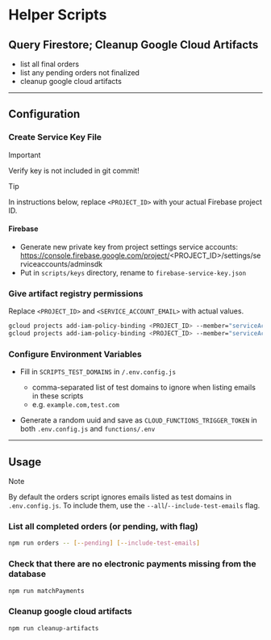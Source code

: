 # Helper Scripts

## Query Firestore; Cleanup Google Cloud Artifacts

- list all final orders
- list any pending orders not finalized
- cleanup google cloud artifacts

---

## Configuration

### Create Service Key File

> [!IMPORTANT]
> Verify key is not included in git commit!

> [!TIP]
> In instructions below, replace `<PROJECT_ID>` with your actual Firebase project ID.

#### Firebase

- Generate new private key from project settings service accounts: https://console.firebase.google.com/project/<PROJECT_ID>/settings/serviceaccounts/adminsdk
- Put in `scripts/keys` directory, rename to `firebase-service-key.json`

### Give artifact registry permissions

Replace `<PROJECT_ID>` and `<SERVICE_ACCOUNT_EMAIL>` with actual values.

```sh
gcloud projects add-iam-policy-binding <PROJECT_ID> --member="serviceAccount:<SERVICE_ACCOUNT_EMAIL>" --role="roles/artifactregistry.admin"
gcloud projects add-iam-policy-binding <PROJECT_ID> --member="serviceAccount:<SERVICE_ACCOUNT_EMAIL>" --role="roles/artifactregistry.reader"
```

### Configure Environment Variables

- Fill in `SCRIPTS_TEST_DOMAINS` in `/.env.config.js`
  - comma-separated list of test domains to ignore when listing emails in these scripts
  - e.g. `example.com,test.com`

- Generate a random uuid and save as `CLOUD_FUNCTIONS_TRIGGER_TOKEN` in both `.env.config.js` and `functions/.env`

---

## Usage

> [!NOTE]
> By default the orders script ignores emails listed as test domains in `.env.config.js`. To include them, use the `--all`/`--include-test-emails` flag.


### List all completed orders (or pending, with flag)

```sh
npm run orders -- [--pending] [--include-test-emails]
```

### Check that there are no electronic payments missing from the database

```sh
npm run matchPayments
```

### Cleanup google cloud artifacts

```sh
npm run cleanup-artifacts
```
